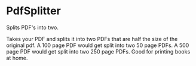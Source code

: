 # PdfSplitter
Splits PDF's into two.

Takes your PDF and splits it into two PDFs that are half the size of the original pdf. A 100 page PDF would get split into two 50 page PDFs. A 500 page PDF would get split into two 250 page PDFs. Good for printing books at home.
